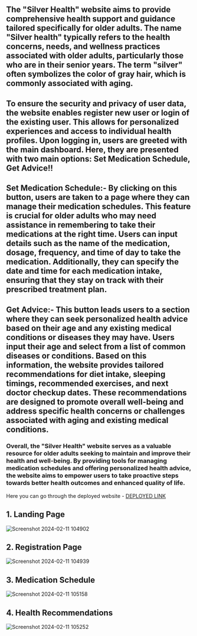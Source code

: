 ## The "Silver Health" website aims to provide comprehensive health support and guidance tailored specifically for older adults. The name "Silver health" typically refers to the health concerns, needs, and wellness practices associated with older adults, particularly those who are in their senior years. The term "silver" often symbolizes the color of gray hair, which is commonly associated with aging.

## To ensure the security and privacy of user data, the website enables register new user or login of the existing user. This allows for personalized experiences and access to individual health profiles. Upon logging in, users are greeted with the main dashboard. Here, they are presented with two main options: Set Medication Schedule, Get Advice!!

## Set Medication Schedule:- By clicking on this button, users are taken to a page where they can manage their medication schedules. This feature is crucial for older adults who may need assistance in remembering to take their medications at the right time. Users can input details such as the name of the medication, dosage, frequency, and time of day to take the medication. Additionally, they can specify the date and time for each medication intake, ensuring that they stay on track with their prescribed treatment plan.

## Get Advice:- This button leads users to a section where they can seek personalized health advice based on their age and any existing medical conditions or diseases they may have. Users input their age and select from a list of common diseases or conditions. Based on this information, the website provides tailored recommendations for diet intake, sleeping timings, recommended exercises, and next doctor checkup dates. These recommendations are designed to promote overall well-being and address specific health concerns or challenges associated with aging and existing medical conditions.

### Overall, the "Silver Health" website serves as a valuable resource for older adults seeking to maintain and improve their health and well-being. By providing tools for managing medication schedules and offering personalized health advice, the website aims to empower users to take proactive steps towards better health outcomes and enhanced quality of life.

Here you can go through the deployed website - [DEPLOYED LINK](https://65c85506e29cb7e03686b0ce--startling-kataifi-6a4dce.netlify.app/)
## 1. Landing Page
![Screenshot 2024-02-11 104902](https://github.com/subhadip6296/Silver-Health/assets/102198631/8c135e9f-6b2f-4121-84c3-8f4df2995de0)
## 2. Registration Page
![Screenshot 2024-02-11 104939](https://github.com/subhadip6296/Silver-Health/assets/102198631/a3c54c0e-2817-4467-8879-7ac0ecb1881e)
## 3. Medication Schedule
![Screenshot 2024-02-11 105158](https://github.com/subhadip6296/Silver-Health/assets/102198631/3586d2b2-4084-458e-99cb-99c296ca755a)
## 4. Health Recommendations
![Screenshot 2024-02-11 105252](https://github.com/subhadip6296/Silver-Health/assets/102198631/e5b092b8-7735-4c79-b36d-de3209f28b6a)

